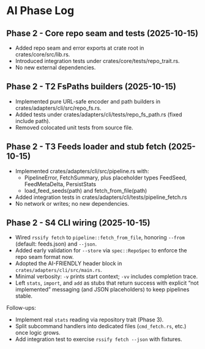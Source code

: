 # AI Phase Log

## Phase 2 - Core repo seam and tests (2025-10-15)
- Added repo seam and error exports at crate root in crates/core/src/lib.rs.
- Introduced integration tests under crates/core/tests/repo_trait.rs.
- No new external dependencies.

## Phase 2 - T2 FsPaths builders (2025-10-15)
- Implemented pure URL-safe encoder and path builders in crates/adapters/cli/src/repo_fs.rs.
- Added tests under crates/adapters/cli/tests/repo_fs_path.rs (fixed include path).
- Removed colocated unit tests from source file.

## Phase 2 - T3 Feeds loader and stub fetch (2025-10-15)
- Implemented crates/adapters/cli/src/pipeline.rs with:
  - PipelineError, FetchSummary, plus placeholder types FeedSeed, FeedMetaDelta, PersistStats
  - load_feed_seeds(path) and fetch_from_file(path)
- Added integration tests in crates/adapters/cli/tests/pipeline_fetch.rs
- No network or writes; no new dependencies.

## Phase 2 - S4 CLI wiring (2025-10-15)

- Wired `rssify fetch` to `pipeline::fetch_from_file`, honoring `--from` (default: feeds.json) and `--json`.
- Added early validation for `--store` via `spec::RepoSpec` to enforce the repo seam format now.
- Adopted the AI-FRIENDLY header block in `crates/adapters/cli/src/main.rs`.
- Minimal verbosity: `-v` prints start context; `-vv` includes completion trace.
- Left `stats`, `import`, and `add` as stubs that return success with explicit “not implemented” messaging (and JSON placeholders) to keep pipelines stable.

Follow-ups:
- Implement real `stats` reading via repository trait (Phase 3).
- Split subcommand handlers into dedicated files (`cmd_fetch.rs`, etc.) once logic grows.
- Add integration test to exercise `rssify fetch --json` with fixtures.

